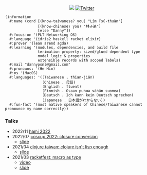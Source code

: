 <p align="center">
  <a href="https://github.com/dannypsnl?tab=followers"><img src="https://img.shields.io/github/followers/dannypsnl?style=social"></a>
  <a href="https://twitter.com/dannypsnl"><img src="https://img.shields.io/twitter/follow/dannypsnl?style=social" alt="Twitter"></a>
</p>

```racket
(information
  #:name (cond [(know-taiwanese? you) "Lîm Tsú-thuàn"]
               [(know-chinese? you) "林子篆"]
               [else "Danny"])
  #:focus-on '(PLT Networking OS)
  #:language '(idris2 haskell racket elixir)
  #:prover '(lean arend agda)
  #:learning '(modules, dependencies, and build file
               terimation property: sized/glued dependent type
               modal logic & properties
               extensible records with scoped labels)
  #:mail "dannypsnl@gmail.com"
  #:pronouns: '(He Him)
  #:os '(MacOS)
  #:languages: '((Taiwanese . thian-jiân)
                 (Chinese . 母語)
                 (English . fluent)
                 (Finnish . Osaan puhua vähän suomea)
                 (Deutsch . Ich kann kein Deutsch sprechen)
                 (Japanese . 日本語がわからない))
  #:fun-fact '(most native speakers of Chinese/Taiwanese cannot pronounce my name correctly))
```

### Talks

- 2022/11 [hami 2022](https://hackmd.io/@dannypsnl/BJpjDSeGj#)
- 2022/07 [coscup 2022: closure conversion](https://coscup.org/2022/zh-TW/session/HHWKMW)
  - [slide](https://github.com/dannypsnl/dannypsnl/blob/master/talks/2022-07-closure-conversion.pdf)
- 2021/04 [clojure taiwan: clojure isn't lisp enough](https://www.meetup.com/Clojure-tw/events/277419019/)
  - [slide](https://github.com/dannypsnl/dannypsnl/blob/master/talks/2021-04-clojure-isnt-lisp-enough.pdf)
- 2021/03 [racketfest: macro as type](https://racketfest.com/)
  - [video](https://youtu.be/BLHxUzj7F-Q)
  - [slide](https://github.com/dannypsnl/dannypsnl/blob/master/talks/2021-03-racketfest.rkt)
